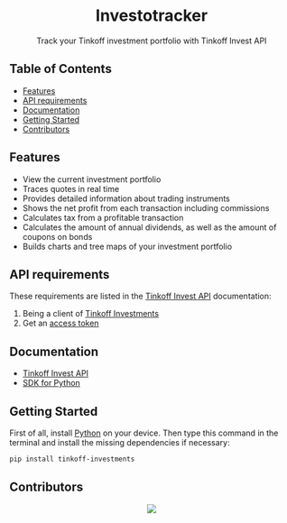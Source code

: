# <div align=center> Investotracker </div>

<p align=center> Track your Tinkoff investment portfolio with Tinkoff Invest API </p>

## Table of Contents
- [Features](#Features)
- [API requirements](#API-requirements)
- [Documentation](#Documentation)
- [Getting Started](#Getting-Started)
- [Contributors](#Contributors) 

## Features
- View the current investment portfolio
- Traces quotes in real time
- Provides detailed information about trading instruments
- Shows the net profit from each transaction including commissions
- Calculates tax from a profitable transaction
- Calculates the amount of annual dividends, as well as the amount of coupons on bonds
- Builds charts and tree maps of your investment portfolio

## API requirements
These requirements are listed in the [Tinkoff Invest API](https://tinkoff.github.io/investAPI/) documentation:
1. Being a client of [Tinkoff Investments](https://www.tinkoff.ru/invest/)
2. Get an [access token](https://tinkoff.github.io/investAPI/token)

## Documentation
- [Tinkoff Invest API](https://tinkoff.github.io/investAPI/instruments/#instrumentsservice)
- [SDK for Python](https://github.com/Tinkoff/invest-python)

## Getting Started
First of all, install [Python](https://www.python.org/downloads/) on your device. Then type this command in the terminal and install the missing dependencies if necessary:
```bash
pip install tinkoff-investments
```

## Contributors
<center> <a href="https://github.com/lnlydrvr/Investotracker/graphs/contributors">
    <img src="https://contrib.rocks/image?repo=lnlydrvr/Investotracker" />
</a> </center>
